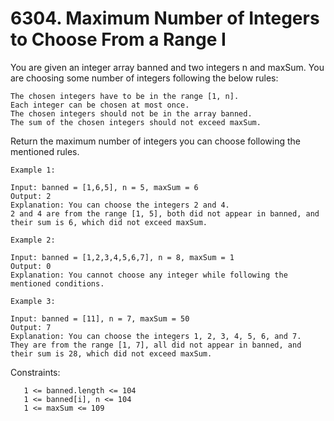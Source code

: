 # 6304. Maximum Number of Integers to Choose From a Range I

You are given an integer array banned and two integers n and maxSum. You are choosing some number of integers following the below rules:

    The chosen integers have to be in the range [1, n].
    Each integer can be chosen at most once.
    The chosen integers should not be in the array banned.
    The sum of the chosen integers should not exceed maxSum.

Return the maximum number of integers you can choose following the mentioned rules.

 
```
Example 1:

Input: banned = [1,6,5], n = 5, maxSum = 6
Output: 2
Explanation: You can choose the integers 2 and 4.
2 and 4 are from the range [1, 5], both did not appear in banned, and their sum is 6, which did not exceed maxSum.
```
```
Example 2:

Input: banned = [1,2,3,4,5,6,7], n = 8, maxSum = 1
Output: 0
Explanation: You cannot choose any integer while following the mentioned conditions.
```
```
Example 3:

Input: banned = [11], n = 7, maxSum = 50
Output: 7
Explanation: You can choose the integers 1, 2, 3, 4, 5, 6, and 7.
They are from the range [1, 7], all did not appear in banned, and their sum is 28, which did not exceed maxSum.
```
 

Constraints:

 ```
    1 <= banned.length <= 104
    1 <= banned[i], n <= 104
    1 <= maxSum <= 109
```
